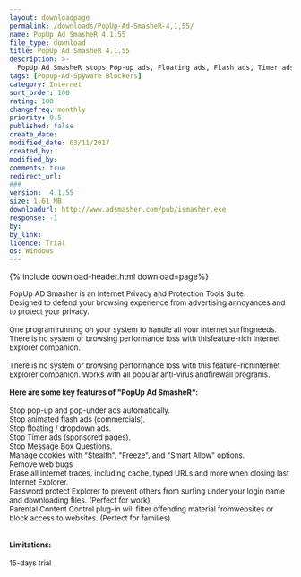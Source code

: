 ```yaml
---
layout: downloadpage
permalink: /downloads/PopUp-Ad-SmasheR-4,1,55/
name: PopUp Ad SmasheR 4.1.55
file_type: download
title: PopUp Ad SmasheR 4.1.55
description: >-
  PopUp Ad SmasheR stops Pop-up ads, Floating ads, Flash ads, Timer ads, remove cookies as you browse and also removes web bugs...
tags: [Popup-Ad-Spyware Blockers]
category: Internet
sort_order: 100
rating: 100
changefreq: monthly
priority: 0.5
published: false
create_date: 
modified_date: 03/11/2017
created_by: 
modified_by: 
comments: true
redirect_url: 
### 
version:  4.1.55
size: 1.61 MB
downloadurl: http://www.adsmasher.com/pub/ismasher.exe
response: -1
by: 
by_link: 
licence: Trial 
os: Windows
---
```


{% include download-header.html download=page%}

<p style="fix-download-text !important">
<p><font size="2"><p>PopUp AD Smasher is an Internet Privacy and Protection Tools Suite. <br />
Designed to defend your browsing experience from advertising annoyances and to protect your privacy.<br />
<br />
One program running on your system to handle all your internet surfingneeds. There is no system or browsing performance loss with thisfeature-rich Internet Explorer companion. <br />
<br />
There is no system or browsing performance loss with this feature-richInternet Explorer companion. Works with all popular anti-virus andfirewall programs.<br />
<br />
<span><strong>Here are some key features of "PopUp Ad SmasheR":</strong></span><br />
<br />
Stop pop-up and pop-under ads automatically.<br />
Stop animated flash ads (commercials).<br />
Stop floating / dropdown ads.<br />
Stop Timer ads (sponsored pages).<br />
Stop Message Box Questions.<br />
Manage cookies with "Stealth", "Freeze", and "Smart Allow" options.<br />
Remove web bugs<br />
Erase all internet traces, including cache, typed URLs and more when closing last Internet Explorer.<br />
Password protect Explorer to prevent others from surfing under your login name and downloading files. (Perfect for work)<br />
Parental Content Control plug-in will filter offending material fromwebsites or block access to websites. (Perfect for families)<br />
<br />
<br />
<span><strong>Limitations:</strong></span><br />
<br />
15-days trial</p></p></p>
